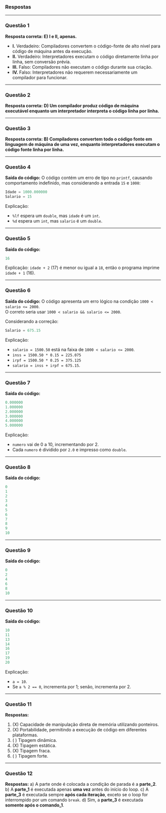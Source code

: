 ### **Respostas**

---

### **Questão 1**
**Resposta correta:**
**E) I e II, apenas.**

- **I.** Verdadeiro: Compiladores convertem o código-fonte de alto nível para código de máquina antes da execução.
- **II.** Verdadeiro: Interpretadores executam o código diretamente linha por linha, sem conversão prévia.
- **III.** Falso: Compiladores não executam o código durante sua criação.
- **IV.** Falso: Interpretadores não requerem necessariamente um compilador para funcionar.

---

### **Questão 2**
**Resposta correta:**
**D) Um compilador produz código de máquina executável enquanto um interpretador interpreta o código linha por linha.**

---

### **Questão 3**
**Resposta correta:**
**B) Compiladores convertem todo o código fonte em linguagem de máquina de uma vez, enquanto interpretadores executam o código fonte linha por linha.**

---

### **Questão 4**
**Saída do código:**
O código contém um erro de tipo no `printf`, causando comportamento indefinido, mas considerando a entrada `15` e `1000`:

```c
Idade = 1000.000000
Salario = 15
```
Explicação:
- `%lf` espera um `double`, mas `idade` é um `int`.
- `%d` espera um `int`, mas `salario` é um `double`.

---

### **Questão 5**
**Saída do código:**
```c
16
```
Explicação: `idade + 2` (17) é menor ou igual a `18`, então o programa imprime `idade + 1` (16).

---

### **Questão 6**
**Saída do código:**
O código apresenta um erro lógico na condição `1000 < salario <= 2000`.  
O correto seria usar `1000 < salario && salario <= 2000`.

Considerando a correção:
```c
Salario = 675.15
```

Explicação:
- `salario = 1500.50` está na faixa de `1000 < salario <= 2000`.
- `inss = 1500.50 * 0.15 = 225.075`
- `irpf = 1500.50 * 0.25 = 375.125`
- `salario = inss + irpf = 675.15`.

---

### **Questão 7**
**Saída do código:**
```c
0.000000
1.000000
2.000000
3.000000
4.000000
5.000000
```

Explicação:
- `numero` vai de 0 a 10, incrementando por 2.
- Cada `numero` é dividido por `2.0` e impresso como `double`.

---

### **Questão 8**
**Saída do código:**
```c
0
1
2
3
4
5
6
7
8
9
10
```

---

### **Questão 9**
**Saída do código:**
```c
0
2
4
6
8
10
```

---

### **Questão 10**
**Saída do código:**
```c
10
11
13
14
16
17
19
20
```
Explicação:
- `a = 10`.
- Se `a % 2 == 0`, incrementa por 1; senão, incrementa por 2.

---

### **Questão 11**
**Respostas:**
1. (X) Capacidade de manipulação direta de memória utilizando ponteiros.
2. (X) Portabilidade, permitindo a execução de código em diferentes plataformas.
3. ( ) Tipagem dinâmica.
4. (X) Tipagem estática.
5. (X) Tipagem fraca.
6. ( ) Tipagem forte.

---

### **Questão 12**
**Respostas:**
a) A parte onde é colocada a condição de parada é a **parte_2**.
b) A **parte_1** é executada apenas **uma vez** antes do início do loop.
c) A **parte_3** é executada sempre **após cada iteração**, exceto se o loop for interrompido por um comando `break`.
d) Sim, a **parte_3** é executada **somente após o comando_1**.